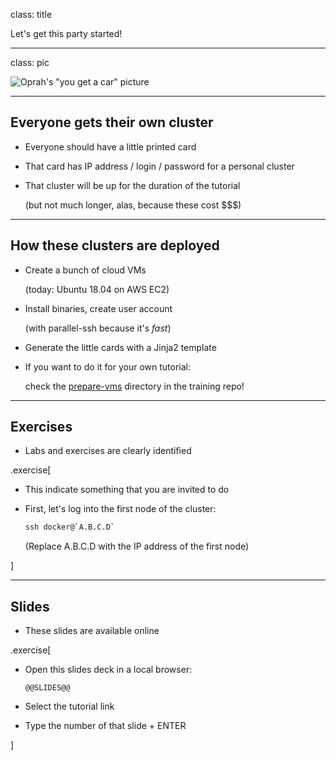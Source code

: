 class: title

Let's get this party started!

---

class: pic

![Oprah's "you get a car" picture](images/you-get-a-cluster.jpg)

---

## Everyone gets their own cluster

- Everyone should have a little printed card

- That card has IP address / login / password for a personal cluster

- That cluster will be up for the duration of the tutorial

  (but not much longer, alas, because these cost $$$)

---

## How these clusters are deployed

- Create a bunch of cloud VMs

  (today: Ubuntu 18.04 on AWS EC2)

- Install binaries, create user account

  (with parallel-ssh because it's *fast*)

- Generate the little cards with a Jinja2 template

- If you want to do it for your own tutorial:

  check the [prepare-vms](https://github.com/jpetazzo/container.training/tree/master/prepare-vms) directory in the training repo!

---

## Exercises

- Labs and exercises are clearly identified

.exercise[

- This indicate something that you are invited to do

- First, let's log into the first node of the cluster:
  ```bash
  ssh docker@`A.B.C.D`
  ```

  (Replace A.B.C.D with the IP address of the first node)

]

---

## Slides

- These slides are available online

.exercise[

- Open this slides deck in a local browser:
  ```open
  @@SLIDES@@
  ```

- Select the tutorial link

- Type the number of that slide + ENTER

]
